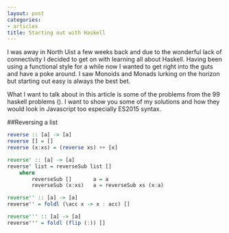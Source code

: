 ```yaml
---
layout: post
categories:
- articles
title: Starting out with Haskell
---
```

I was away in North Uist a few weeks back and due to the wonderful lack of connectivity I decided to get on with learning all about Haskell.  Having been using a functional style for a while now I wanted to get right into the guts and have a poke around.  I saw Monoids and Monads lurking on the horizon but starting out easy is always the best bet.  

What I want to talk about in this article is some of the problems from the 99 haskell problems ().  I want to show you some of my solutions and how they would look in Javascript too especially ES2015 syntax.

##Reversing a list

```hs
reverse :: [a] -> [a]
reverse [] = []
reverse (x:xs) = (reverse xs) ++ [x]
```

```hs
reverse' :: [a] -> [a]
reverse' list = reverseSub list []
	where	
		reverseSub [] 		a = a
		reverseSub (x:xs) 	a = reverseSub xs (x:a)
```

```hs
reverse'' :: [a] -> [a]
reverse'' = foldl (\acc x -> x : acc) []
```

```hs
reverse''' :: [a] -> [a]
reverse''' = foldl (flip (:)) []
```


```hs

```

```hs

```